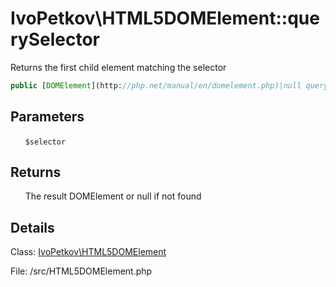 # IvoPetkov\HTML5DOMElement::querySelector

Returns the first child element matching the selector

```php
public [DOMElement](http://php.net/manual/en/domelement.php)|null querySelector ( string $selector )
```

## Parameters

&nbsp;&nbsp;&nbsp;&nbsp;&nbsp;&nbsp;`$selector`

## Returns

&nbsp;&nbsp;&nbsp;&nbsp;&nbsp;&nbsp;The result DOMElement or null if not found

## Details

Class: [IvoPetkov\HTML5DOMElement](ivopetkov.html5domelement.class.md)

File: /src/HTML5DOMElement.php

